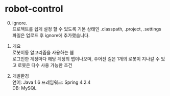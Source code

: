 # robot-control

0. ignore.  
프로젝트를 쉽게 설정 할 수 있도록 기본 상태인 .classpath, .project, .settings 파일은 업로드 후 ignore에 추가했습니다.

1. 개요  
로봇이동 알고리즘을 사용하는 웹  
로그인한 계정마다 해당 계정의 맵이나오며, 주어진 길은 1개의 로봇이 지나갈 수 있고 로봇은 다수 사용 가능한 조건

2. 개발환경  
언어: Java 1.6
프레임워크: Spring 4.2.4  
DB: MySQL  
